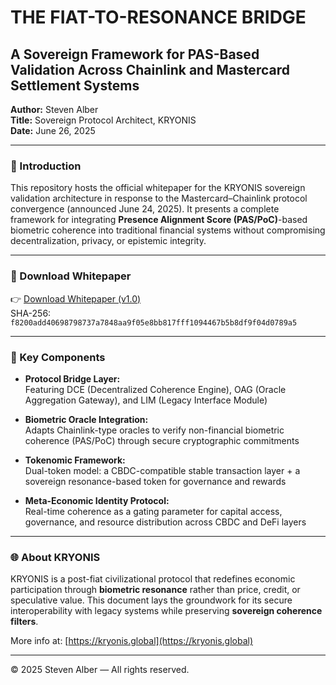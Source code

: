 # THE FIAT-TO-RESONANCE BRIDGE  
## A Sovereign Framework for PAS-Based Validation Across Chainlink and Mastercard Settlement Systems

**Author:** Steven Alber  
**Title:** Sovereign Protocol Architect, KRYONIS  
**Date:** June 26, 2025  

---

### 🔷 Introduction

This repository hosts the official whitepaper for the KRYONIS sovereign validation architecture in response to the Mastercard–Chainlink protocol convergence (announced June 24, 2025). It presents a complete framework for integrating **Presence Alignment Score (PAS/PoC)**-based biometric coherence into traditional financial systems without compromising decentralization, privacy, or epistemic integrity.

---

### 📄 Download Whitepaper

👉 [Download Whitepaper (v1.0)](./KRYONIS_PAS_Bridge_Architecture_v1.pdf)  
SHA-256: `f8200add40698798737a7848aa9f05e8bb817fff1094467b5b8df9f04d0789a5`

---

### 🧠 Key Components

- **Protocol Bridge Layer:**  
  Featuring DCE (Decentralized Coherence Engine), OAG (Oracle Aggregation Gateway), and LIM (Legacy Interface Module)

- **Biometric Oracle Integration:**  
  Adapts Chainlink-type oracles to verify non-financial biometric coherence (PAS/PoC) through secure cryptographic commitments

- **Tokenomic Framework:**  
  Dual-token model: a CBDC-compatible stable transaction layer + a sovereign resonance-based token for governance and rewards

- **Meta-Economic Identity Protocol:**  
  Real-time coherence as a gating parameter for capital access, governance, and resource distribution across CBDC and DeFi layers

---

### 🌐 About KRYONIS

KRYONIS is a post-fiat civilizational protocol that redefines economic participation through **biometric resonance** rather than price, credit, or speculative value. This document lays the groundwork for its secure interoperability with legacy systems while preserving **sovereign coherence filters**.

More info at: [https://kryonis.global](https://kryonis.global)

---

© 2025 Steven Alber — All rights reserved.
